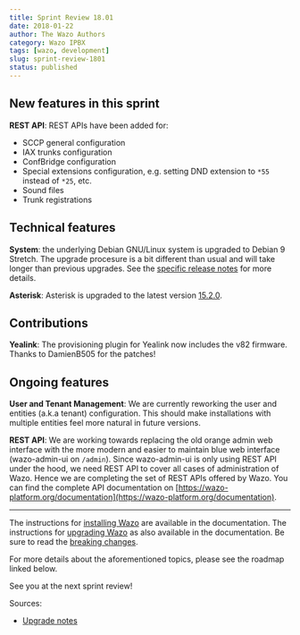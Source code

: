 ```yaml
---
title: Sprint Review 18.01
date: 2018-01-22
author: The Wazo Authors
category: Wazo IPBX
tags: [wazo, development]
slug: sprint-review-1801
status: published
---
```


## New features in this sprint

**REST API**: REST APIs have been added for:

- SCCP general configuration
- IAX trunks configuration
- ConfBridge configuration
- Special extensions configuration, e.g. setting DND extension to `*55` instead of `*25`, etc.
- Sound files
- Trunk registrations

## Technical features

**System**: the underlying Debian GNU/Linux system is upgraded to Debian 9 Stretch. The upgrade procesure is a bit different than usual and will take longer than previous upgrades. See the [specific release notes](https://wazo.readthedocs.io/en/latest/upgrade/18.01/stretch.html) for more details.

**Asterisk**: Asterisk is upgraded to the latest version [15.2.0](https://downloads.asterisk.org/pub/telephony/asterisk/releases/ChangeLog-15.2.0).

## Contributions

**Yealink**: The provisioning plugin for Yealink now includes the v82 firmware. Thanks to DamienB505 for the patches!

## Ongoing features

**User and Tenant Management**: We are currently reworking the user and entities (a.k.a tenant) configuration. This should make installations with multiple entities feel more natural in future versions.

**REST API**: We are working towards replacing the old orange admin web interface with the more modern and easier to maintain blue web interface (wazo-admin-ui on `/admin`). Since wazo-admin-ui is only using REST API under the hood, we need REST API to cover all cases of administration of Wazo. Hence we are completing the set of REST APIs offered by Wazo. You can find the complete API documentation on [https://wazo-platform.org/documentation](https://wazo-platform.org/documentation).

---

The instructions for [installing Wazo](/uc-doc/installation/install-system) are available in the documentation.
The instructions for [upgrading Wazo](/uc-doc/upgrade/introduction) as also available in the documentation. Be sure to read the [breaking changes](https://wazo.readthedocs.io/en/wazo-18.01/upgrade/upgrade_notes.html).

For more details about the aforementioned topics, please see the roadmap linked below.

See you at the next sprint review!

Sources:

- [Upgrade notes](/uc-doc/upgrade/upgrade_notes)
